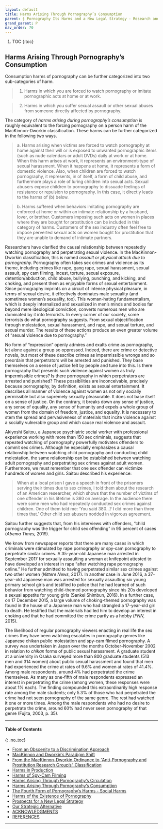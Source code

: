 ```yaml
---
layout: default
title: Harms Arising Through Pornography’s Consumption   
parent: § Pornography Its Harms and a New Legal Strategy - Research and Experience in Japan  
grand_parent: P 
nav_order: 70 
---
```

<style>
.dont-break-out {
  /* These are technically the same, but use both */
  overflow-wrap: break-word;
  word-wrap: break-word;

     -ms-word-break: break-all;
  /* This is the dangerous one in WebKit, as it breaks things wherever */
  word-break: break-all;
  /* Instead use this non-standard one: */
  word-break: break-word;
}

.youtube-container {
    position: relative;
    width: 100%;
    height: 0;
    padding-bottom: 56.25%;
}
.youtube-video {
    position: absolute;
    top: 0;
    left: 0;
    width: 100%;
    height: 100%;
}

</style>

<div class="dont-break-out" markdown="1">

1. TOC
{:toc}

## Harms Arising Through Pornography’s Consumption
Consumption harms of pornography can be further categorized into two sub-categories of harm. 

> 1. Harms in which you are forced to watch pornography or imitate pornographic acts at home or at work. 

> 2. Harms in which you suffer sexual assault or other sexual abuses from someone directly affected by pornography.

The category of *harms arising during pornography’s consumption* is roughly equivalent to the forcing pornography on a person harm of the MacKinnon-Dworkin classification. These harms can be further categorized in the following two ways.

> a. Harms arising when victims are forced to watch pornography at home against their will or is exposed to unwanted pornographic items (such as nude calendars or adult DVDs) daily at work or at home. When this harm arises at work, it represents an environment-type of sexual harassment. When it happens at home, it represents a form of domestic violence. Also, when children are forced to watch pornography, it represents, in of itself, a form of child abuse, and furthermore plays a role of luring children into sexual acts. Sexual abusers expose children to pornography to dissuade feelings of resistance or repulsion to pornography. In this case, it directly leads to the harms of (b) below. 

> b. Harms suffered when behaviors imitating pornography are enforced at home or within an intimate relationship by a husband, lover, or brother. Customers imposing such acts on women in places where they are bought for prostitution can be included in this category of harms. Customers of the sex industry often feel free to impose perverted sexual acts on women bought for prostitution that they are unable to demand of intimate partners.

Researchers have clarified the causal relationship between repeatedly watching pornography and perpetrating sexual violence. In the MacKinnon-Dworkin classification, this is named *assault or physical attack due to pornography.* Pornography often takes sex crimes and violence as its theme, including crimes like rape, gang rape, sexual harassment, sexual assault, spy cam filming, incest, torture, sexual exposure, detention/abduction, child abuse, bullying, punching, and kicking, and choking, and present them as enjoyable forms of sexual entertainment. Since pornography imprints on a circuit of intense physical pleasure, in terms of sexual desire, it effectively dominates male sexuality (and sometimes women’s sexuality, too). This woman-hating fundamentalism, which is deeply internalized and sexualized in men’s minds and bodies far beyond mere ideological conviction, converts numerous men who are dominated by it into terrorists. In every corner of our society, some terrorists do what pornography suggests. From sexual objectification through molestation, sexual harassment, and rape, and sexual torture, and sexual murder. The results of these actions produce an even greater volume of “sexual violence due to pornography.”

No form of “expression” openly admires and exalts crime as pornography, let alone against a group so oppressed. Indeed, there are crime or detective novels, but most of these describe crimes as impermissible wrongs and so preordain that perpetrators will be arrested and punished. They base themselves on a sense of justice felt by people and tune into this. Is there pornography that presents such violence against women as truly impermissible crimes? Is there pornography in which perpetrators are arrested and punished? These possibilities are inconceivable, precisely because pornography, by definition, exists as sexual entertainment. It describes all manner of violence against women as not only socially permissible but also supremely sexually pleasurable. It does not base itself on a sense of justice. On the contrary, it breaks down any sense of justice, any sense of equality, any sense of humanity and expels a whole group of women from the domain of freedom, justice, and equality. It is necessary to stem the spread and pervasiveness of materials that incite violence against a socially vulnerable group and which cause real violence and assault.

Akiyoshi Saitou, a Japanese psychiatric social worker with professional experience working with more than 150 sex criminals, suggests that repeated watching of pornography powerfully motivates offenders to commit sex crimes. Although he especially emphasizes a causal relationship between watching child pornography and conducting child molestation, the same relationship can be established between watching adult pornography and perpetrating sex crimes against adult women. Furthermore, we must remember that one sex offender can victimize hundreds of women and girls. Saitou described his experience:

> When at a local prison I gave a speech in front of the prisoners serving their times due to sex crimes, I told them about the research of an American researcher, which shows that the number of victims of one offender in his lifetime is 380 on average. In the audience there were some men who had repeatedly conducted sex crimes against children. One of them told me: ‘You said 380…? I did more than three times that.’ Other child sex abusers nodded in vigorous agreement.

Saitou further suggests that, from his interviews with offenders, “child pornography was the trigger for child sex offending” in 95 percent of cases (*Abema Times,* 2019).

We know from newspaper reports that there are many cases in which criminals were stimulated by rape pornography or spy-cam pornography to perpetrate similar crimes. A 35-year-old Japanese man arrested in September 2017 for sexually assaulting a woman at knifepoint attested to have developed an interest in rape “after watching rape pornography online.” He further admitted to having perpetrated similar sex crimes against two other women (*Nittere News*, 2017). In another case in June 2016, a 37-year-old Japanese man was arrested for sexually assaulting six young primary school girls and testified to police that he had learned of such behavior from watching child-themed pornography since his 20s developed a sexual appetite for young girls (Sankei Shimbun, 2016). In a further case, on 17 December 2015, a large volume of choking-themed pornography was found in the house of a Japanese man who had strangled a 17-year-old girl to death. He testified that the materials had led him to develop an interest in choking and that he had committed the crime partly as a hobby (*FNN,* 2015).


The likelihood of regular pornography viewers enacting in real life the sex crimes they have been watching escalates in pornography genres like Japanese chikan public molestation and spy-cam filmed pornography. A survey was undertaken in Japan over the months October-November 2002 in relation to *chikan* forms of public sexual harassment. A graduate student at a university in Osaka surveyed more than 800 graduate students (513 men and 314 women) about public sexual harassment and found that men had experienced the crime at rates of 9.6% and women at rates of 41.4%. Among male respondents, around 4% had perpetrated the crime themselves. As many as one-fifth of male respondents expressed an interest in perpetrating the crime (among women, these responses were about 1% each). The finding compounded this extraordinarily high response rate among the male students; only 5.3% of those who had perpetrated the crime had not seen pornography of the same genre. The rest had watched it one or more times. Among the male respondents who had no desire to perpetrate the crime, around 60% had never seen pornography of that genre (Fujita, 2003, p. 35).

***

#### Table of Contents
{: .no_toc}

<ul><li> <a href="/docs/P/Pornography-Its-Harms-and-a-New-Legal-Strategy-Research-and-Experience-in-Japan-1/">From an Obscenity to a Discrimination Approach</a></li><li> <a href="/docs/P/Pornography-Its-Harms-and-a-New-Legal-Strategy-Research-and-Experience-in-Japan-2/">MacKinnon and Dworkin’s Paradigm Shift</a></li><li> <a href="/docs/P/Pornography-Its-Harms-and-a-New-Legal-Strategy-Research-and-Experience-in-Japan-3/">From the MacKinnon-Dworkin Ordinance to “Anti-Pornography and Prostitution Research Group’s” Classification</a></li><li> <a href="/docs/P/Pornography-Its-Harms-and-a-New-Legal-Strategy-Research-and-Experience-in-Japan-4/">Harms in Production</a></li><li> <a href="/docs/P/Pornography-Its-Harms-and-a-New-Legal-Strategy-Research-and-Experience-in-Japan-5/">Harms of Spy-Cam Filming</a></li><li> <a href="/docs/P/Pornography-Its-Harms-and-a-New-Legal-Strategy-Research-and-Experience-in-Japan-6/">Harms Arising Through Pornography’s Circulation</a></li><li> <a href="/docs/P/Pornography-Its-Harms-and-a-New-Legal-Strategy-Research-and-Experience-in-Japan-7/">Harms Arising Through Pornography’s Consumption</a></li><li> <a href="/docs/P/Pornography-Its-Harms-and-a-New-Legal-Strategy-Research-and-Experience-in-Japan-8/">The Fourth Form of Pornography’s Harms - Social Harms</a></li><li> <a href="/docs/P/Pornography-Its-Harms-and-a-New-Legal-Strategy-Research-and-Experience-in-Japan-9/">Harms of the Existence of Pornography</a></li><li> <a href="/docs/P/Pornography-Its-Harms-and-a-New-Legal-Strategy-Research-and-Experience-in-Japan-10/">Prospects for a New Legal Strategy</a></li><li> <a href="/docs/P/Pornography-Its-Harms-and-a-New-Legal-Strategy-Research-and-Experience-in-Japan-11/">Our Strategic Alternative</a></li><li> <a href="/docs/P/Pornography-Its-Harms-and-a-New-Legal-Strategy-Research-and-Experience-in-Japan-12/">ACKNOWLEDGMENTS</a></li><li> <a href="/docs/P/Pornography-Its-Harms-and-a-New-Legal-Strategy-Research-and-Experience-in-Japan-13/">REFERENCES</a></li></ul>

***

</div>
